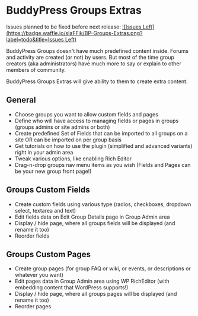 # BuddyPress Groups Extras

Issues planned to be fixed before next release: [![Issues Left](https://badge.waffle.io/slaFFik/BP-Groups-Extras.png?label=todo&title=Issues Left)](https://github.com/slaFFik/BP-Groups-Extras/labels/todo)

BuddyPress Groups doesn't have much predefined content inside. Forums and activity are created (or not) by users. But most of the time group creators (aka administrators) have much more to say or explain to other members of community.

BuddyPress Groups Extras will give ability to them to create extra content.

## General
* Choose groups you want to allow custom fields and pages
* Define who will have access to managing fields or pages in groups (groups admins or site admins or both)
* Create predefined Set of Fields that can be imported to all groups on a site OR can be imported on per group basis
* Get tutorials on how to use the plugin (simplified and advanced variants) right in your admin area
* Tweak various options, like enabling Rich Editor
* Drag-n-drop groups nav menu items as you wish (Fields and Pages can be your new group front page!)

## Groups Custom Fields
* Create custom fields using various type (radios, checkboxes, dropdown select, textarea and text)
* Edit fields data on Edit Group Details page in Group Admin area
* Display / hide page, where all groups fields will be displayed (and rename it too)
* Reorder fields

## Groups Custom Pages
* Create group pages (for group FAQ or wiki, or events, or descriptions or whatever you want)
* Edit pages data in Group Admin area using WP RichEditor (with embedding content that WordPress supports!)
* Display / hide page, where all groups pages will be displayed (and rename it too)
* Reorder pages
